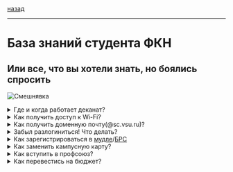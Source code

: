 [назад](../README.md)
***
# База знаний студента ФКН
## Или все, что вы хотели знать, но боялись спросить
![Смешнявка](https://github.com/user-attachments/assets/5f574bc0-75f2-4874-a620-7a31e04dfc61)

<details>
  <summary>Где и когда работает деканат?</summary>
  
  
  > Корпус ФКН(1а), 3 этаж, ауд. 386
> 
  > Пн-пт, 9.00-17.00, 12.00-13.00 - перерыв
  
</details>

<details>
  <summary>Как получить доступ к Wi-Fi?</summary>

  > Есть два вида Wi-Fi: вузовский, он же VSU-WLAN и факультетский, он же CS-Wireless и CS-Guest
> 
  > Лучше подключать вузовский, т.к. на нем работает VPN и он работает по всему вузу
>
  > Проще всего подключить CS-Guest, там пароль у всех един - 20112012
>
  > Следующий по сложности CS-Wireless - там ничего сложного, только надо иметь данные для входа в вузовские компы/БРС. Эти данные и являются вашим логином и паролем
  > Пример:
> 
  > Логин: ivanov_i_i
> 
  > Пароль: qwerty123
>
  > И самый сложный из всех VSU-WLAN. Для подключения к нему нужны учетные данные - это можно сделать в ауд 40/3:
> 
  > Главный корпус ВГУ, цоколь(-1 этаж), ауд. 40/3
> 
  > Можно опознать по надписи "Получение учетных данных"
> 
  > Пн–пт 9.00–17.00
> 
  > По полученным учетным данным вы сможете зайти в сеть Wi-Fi(макс. 3 устройства или подмена MAC) и получите ящик эл. почты, вход через info.vsu.ru
</details>

<details>
  <summary>Как получить доменную почту(@sc.vsu.ru)?</summary>

  > [ТЫК](https://sites.google.com/view/csf-faq/%D0%B4%D0%BE%D0%BC%D0%B5%D0%BD%D0%BD%D0%B0%D1%8F-%D0%BF%D0%BE%D1%87%D1%82%D0%B0)
</details>

<details>
  <summary>Забыл разлогиниться! Что делать?</summary>
  
  > [ТЫК](https://sites.google.com/view/csf-faq/%D0%BF%D1%80%D0%BE%D0%B1%D0%BB%D0%B5%D0%BC%D0%B0-%D1%81-%D0%BB%D0%BE%D0%B3%D0%B8%D0%BD%D0%BE%D0%BC)
</details>

<details>
  <summary>Как зарегистрироваться в <a href="https://edu.vsu.ru/">мудле</a>/<a href="cs.vsu.ru/brs">БРС</a></summary>
  
  > Начнем с БРС, тут все просто. Для входа в БРС воспользуйтесь уч. данными для входа в учебные компьютеры

  > Вот с мудлом могут начаться проблемы.
> 
  > Логином в мудл является номер вашего студ. билета, пароль вам надо будет сбросить. Данные для смены(в нашем случае установки) пароля придут на почту, указанную в заявлении на поступление.
> 
  > Не переживайте, если письмо не приходит. В первые дни учебы сервер сильно нагружен
</details>

<details>
  <summary>Как заменить кампусную карту?</summary>
  
  > Этот вопрос ежегодно мучает студентов. Так что даю единый ответ.
> 
  > Заменить карту можно в приложении банка или вживую в офисе. После - получаешь. Вроде бы все, но как бы ни так - новая карта не работает как пропуск.
> 
  > Чтобы вернуть карте функционал пропуска - приходишь с новой картой в отдел безопасности ВГУ(прям на входе/выходе вгу и чуть налево) С ПАСПОРТОМ и там тебе ее активируют как пропуск.
> 
  > Achtung! В корпус ВГУ могут не пустить без студ. билета
</details>

<details>
  <summary>Как вступить в профсоюз?</summary>
</details>

<details>
  <summary>Как перевестись на бюджет?</summary>
</details>

